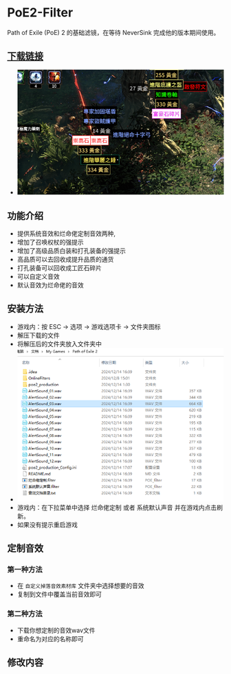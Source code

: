 
# PoE2-Filter
Path of Exile (PoE) 2 的基础滤镜，在等待 NeverSink 完成他的版本期间使用。

## [下载链接](https://github.com/mathon654/POE2-filter/archive/refs/tags/v1.1.1.zip)

- ![img.png](img.png)

## 功能介绍
- 提供系统音效和烂命佬定制音效两种,
- 增加了召唤权杖的强提示
- 增加了高级品质白装和打孔装备的强提示
- 高品质可以去回收成提升品质的通货
- 打孔装备可以回收成工匠石碎片
- 可以自定义音效
- 默认音效为烂命佬的音效

## 安装方法
- 游戏内：按 ESC -> 选项 -> 游戏选项卡 -> 文件夹图标
- 解压下载的文件
- 将解压后的文件夹放入文件夹中
- ![img_1.png](img_1.png)
- 游戏内：在下拉菜单中选择 烂命佬定制 或者 系统默认声音 并在游戏内点击刷新。  
- 如果没有提示重启游戏


## 定制音效

### 第一种方法
- 在 `自定义掉落音效素材库` 文件夹中选择想要的音效
- 复制到文件中覆盖当前音效即可

### 第二种方法
- 下载你想定制的音效wav文件
- 重命名为对应的名称即可

## 修改内容

